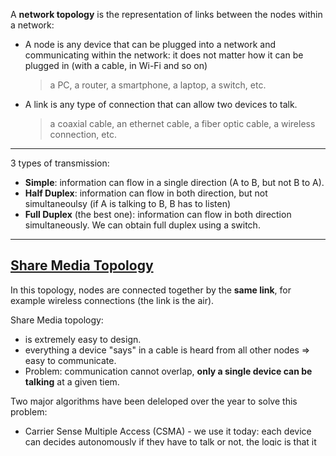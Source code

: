 A **network topology** is the representation of links between the nodes within a network:
  - A node is any device that can be plugged into a network and communicating within the network: it does not matter how it can be plugged in (with a cable, in Wi-Fi and so on)
    > a PC, a router, a smartphone, a laptop, a switch, etc.
  - A link is any type of connection that can allow two devices to talk.
    > a coaxial cable, an ethernet cable, a fiber optic cable, a wireless connection, etc.

---

3 types of transmission:
  - **Simple**: information can flow in a single direction (A to B, but not B to A).
  - **Half Duplex**: information can flow in both direction, but not simultaneoulsy (if A is talking to B, B has to listen)
  - **Full Duplex** (the best one): information can flow in both direction simultaneously. We can obtain full duplex using a switch.

---

## [Share Media Topology](https://www.ictshore.com/wp-content/uploads/2016/10/1011-04-Shared_media.png)

In this topology, nodes are connected together by the **same link**, for example wireless connections (the link is the air).

Share Media topology:
  - is extremely easy to design.
  - everything a device "says" in a cable is heard from all other nodes => easy to communicate.
  - Problem: communication cannot overlap, **only a single device can be talking** at a given tiem.

Two major algorithms have been deleloped over the year to solve this problem:
  - Carrier Sense Multiple Access (CSMA) - we use it today: each device can decides autonomously if they have to talk or not, the logic is that it listens for what is happening on the media and talk as soon as nobody is talking.
  - Token Ring (legacy): was originally developed for circular topologies. The logic is simple: nodes elect a master node to generate a token, nodes circulate this token arround and only the node currently has the token can talk.
 
## [Star Topology](https://www.ictshore.com/wp-content/uploads/2016/11/1011-08-Star_topology.png)

Best pratice to be used in data centers (connecting servers).

In this topology, all devices connect to a single device in the center (call it node A).

Major benefit is **centralized management and control**: all the traffix passes through node A, we can apply policy to restrict some users to reach some other devices on the network, we can filter and inspect traffic to allow or deny some specific applications, and we can manage the overall infrastructure from the central point.

Problem: if node A fails, all the other nodes will be disconnected and isolated

## [Hierarchical Topology](https://www.ictshore.com/wp-content/uploads/2016/11/1011-09-Hierarchical_topology.png)

The evolution of Star Topology, which is a *star of stars*. 

A hierarchical topology is a topology where traffic flows between leaf nodes by passing through one or more central nodes (like a rooted tree with layers).

Benefit: centralized management and control.

The problem in the Star Topology is solved: if an internode fails, other devices will disconnect but this won't disrupt the whole topology, it would be segmented instead.

## [Mesh Topology](https://www.ictshore.com/wp-content/uploads/2016/11/1011-11-Full_mesh.png)

A mesh is a topology where a node is connected to one or more other nodes, in such a way that at least one path exists between any two given nodes.

2 types of meshes:
- **Full mesh**: every node is connected to all the other nodes => add reliability to the network but expensive and hard to manage.
- **Partial mesh**: each node is connected to multiple nodes , but not necessarily to all the others.

Meshes are mainly used in the **Service Provider** environment, connections between cities and countries are mainly partial meshes (maybe using *submarine cable*), but this is not limited to the network within the service provider.

---

In a **Layer 2 topology**, each device working at the OSI Layer 2 (Data Link, such as switches) and above has to be represented.

In a **Layer 3 topology**, each device working at the OSI Layer 3 (Network) and above has to be represented (routers, firewalls, computers, etc.).

*At the OSI Layer 4 (Transport) and above, we don’t have topologies anymore*. This is because these layers just do not care about the underlying network and path, so we just represent tunnels: logical connections between devices and/or applications. These types of drawing are used specifically for security purposes to represent which type of traffic has to be allowed and which type of traffic should be blocked instead.

